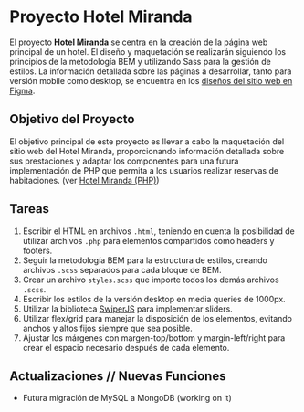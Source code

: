# Proyecto Hotel Miranda


El proyecto **Hotel Miranda** se centra en la creación de la página web principal de un hotel. El diseño y maquetación se realizarán siguiendo los principios de la metodología BEM y utilizando Sass para la gestión de estilos. La información detallada sobre las páginas a desarrollar, tanto para versión mobile como desktop, se encuentra en los [diseños del sitio web en Figma](https://www.figma.com/file/xxxxxx/Hotel-Miranda-Designs?type=design&node-id=0%3A1).

## Objetivo del Proyecto

El objetivo principal de este proyecto es llevar a cabo la maquetación del sitio web del Hotel Miranda, proporcionando información detallada sobre sus prestaciones y adaptar los componentes para una futura implementación de PHP que permita a los usuarios realizar reservas de habitaciones. (ver [Hotel Miranda (PHP)](https://github.com/MarcoNobody1/HotelMirandaPHP))

## Tareas

1. Escribir el HTML en archivos `.html`, teniendo en cuenta la posibilidad de utilizar archivos `.php` para elementos compartidos como headers y footers.
2. Seguir la metodología BEM para la estructura de estilos, creando archivos `.scss` separados para cada bloque de BEM.
3. Crear un archivo `styles.scss` que importe todos los demás archivos `.scss`.
4. Escribir los estilos de la versión desktop en media queries de 1000px.
5. Utilizar la biblioteca [SwiperJS](https://swiperjs.com/) para implementar sliders.
6. Utilizar flex/grid para manejar la disposición de los elementos, evitando anchos y altos fijos siempre que sea posible.
7. Ajustar los márgenes con margen-top/bottom y margin-left/right para crear el espacio necesario después de cada elemento.

## Actualizaciones // Nuevas Funciones

- Futura migración de MySQL a MongoDB (working on it)